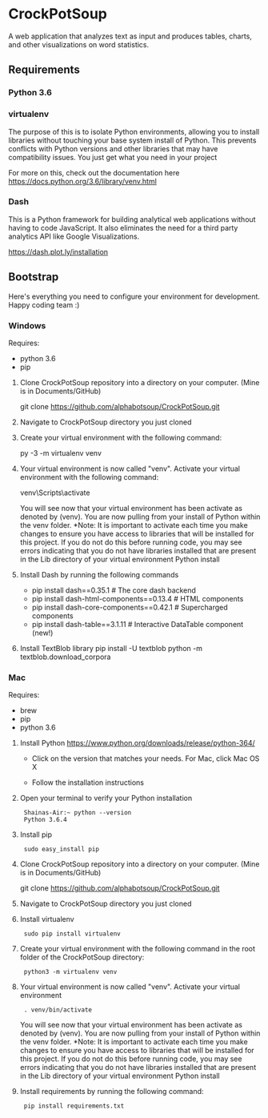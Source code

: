 # CrockPotSoup

A web application that analyzes text as input and produces tables, charts, and other visualizations
on word statistics.

## Requirements
### Python 3.6 


### virtualenv
The purpose of this is to isolate Python environments,
allowing you to install libraries without touching your base system install
of Python. This prevents conflicts with Python versions and other libraries
that may have compatibility issues. You just get what you need in your project

For more on this, check out the documentation here
https://docs.python.org/3.6/library/venv.html


### Dash
This is a Python framework for building analytical web applications without 
having to code JavaScript. It also eliminates the need for a third party analytics
API like Google Visualizations.

https://dash.plot.ly/installation


## Bootstrap 
Here's everything you need to configure your environment for development. Happy coding team :)

### Windows
Requires:
- python 3.6
- pip

1. Clone CrockPotSoup repository into a directory on your computer. (Mine is in Documents/GitHub)

    git clone https://github.com/alphabotsoup/CrockPotSoup.git

2. Navigate to CrockPotSoup directory you just cloned

3. Create your virtual environment with the following command:

    py -3 -m virtualenv venv

4. Your virtual environment is now called "venv". Activate your virtual environment with the
following command:

    venv\Scripts\activate
     
    You will see now that your virtual environment has been activate as denoted by (venv). 
    You are now pulling from your install of Python within the venv folder.
    *Note: It is important to activate each time you make changes to ensure you have access to libraries that will be     installed for this project. If you do not do this before running code, you may see errors indicating that you do not have libraries installed that are present in the Lib directory of your virtual environment Python install

5. Install Dash by running the following commands
    - pip install dash==0.35.1  # The core dash backend
    - pip install dash-html-components==0.13.4  # HTML components
    - pip install dash-core-components==0.42.1  # Supercharged components
    - pip install dash-table==3.1.11  # Interactive DataTable component (new!)


6. Install TextBlob library
    pip install -U textblob
    python -m textblob.download_corpora


### Mac
Requires:
- brew
- pip
- python 3.6

1. Install Python
https://www.python.org/downloads/release/python-364/

    - Click on the version that matches your needs. For Mac, click Mac OS X
	
    - Follow the installation instructions

2. Open your terminal to verify your Python installation

        Shainas-Air:~ python --version
        Python 3.6.4

3. Install pip 

        sudo easy_install pip

4. Clone CrockPotSoup repository into a directory on your computer. (Mine is in Documents/GitHub)

    git clone https://github.com/alphabotsoup/CrockPotSoup.git

5. Navigate to CrockPotSoup directory you just cloned

6. Install virtualenv

        sudo pip install virtualenv

6. Create your virtual environment with the following command in the root folder of the CrockPotSoup directory:

        python3 -m virtualenv venv


7. Your virtual environment is now called "venv". Activate your virtual environment 
    
        . venv/bin/activate
    
    You will see now that your virtual environment has been activate as denoted by (venv). 
    You are now pulling from your install of Python within the venv folder.
    *Note: It is important to activate each time you make changes to ensure you have access to libraries that will be installed for this project. If you do not do this before running code, you may see errors indicating that you do not have libraries installed that are present in the Lib directory of your virtual environment Python install

    

5. Install requirements by running the following command:
        
        pip install requirements.txt


     
